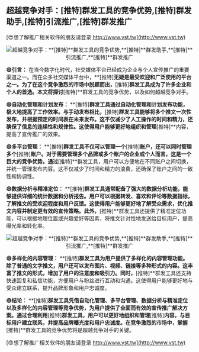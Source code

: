 ## **超越竞争对手：**[推特]**群发工具的竞争优势,**[推特]**群发助手,**[推特]**引流推广,**[推特]**群发推广**

[😍想了解推广相关软件的朋友请登录 http://www.vst.tw](http://www.vst.tw)

 <center><img src="https://vst.tw/MP4/tuiguang/png/5.png" alt="超越竞争对手：**[推特]**群发工具的竞争优势,**[推特]**群发助手,**[推特]**引流推广,**[推特]**群发推广"></center>

**😄引言：**
在当今数字化时代，社交媒体平台已经成为企业与个人宣传推广的重要渠道之一。而在众多社交媒体平台中，**[推特]**无疑是最受欢迎和广泛使用的平台之一。为了在这个竞争激烈的市场中脱颖而出，**[推特]**群发工具成为了许多企业和个人的首选。本文将探讨**[推特]**群发工具的竞争优势，以及如何超越竞争对手。

**😄自动化管理和计划发布：**
**[推特]**群发工具通过自动化管理和计划发布功能，极大地提高了工作效率。与手动发布相比，**[推特]**群发工具能够将多个推文一次性发布，并根据预定的时间表在未来发布。这不仅减少了人工操作的时间和精力，还确保了信息的连续性和规律性。这使得用户能够更好地组织和管理**[推特]**内容，提高了宣传推广的效果。

**😄多平台管理：**
**[推特]**群发工具不仅可以管理一个**[推特]**账户，还可以同时管理多个**[推特]**账户。对于需要管理多个品牌或多个账户的企业或个人而言，这是一个巨大的竞争优势。通过**[推特]**群发工具，用户可以方便地在不同账户之间切换，并统一管理发布内容。这不仅减少了时间和精力的浪费，还确保了账户之间的一致性和协调性。

**😄数据分析与精准定位：**
**[推特]**群发工具通常配备了强大的数据分析功能，能够提供详细的统计数据和分析报告。用户可以根据转发、喜欢和评论等数据指标，了解推文的受欢迎程度和用户反馈。这使得用户能够更好地了解受众需求，优化推文内容并制定更有效的宣传策略。此外，**[推特]**群发工具还提供了精准定位功能，可以根据地理位置或兴趣爱好等因素，将推文针对性地发送给目标用户，提高曝光率和转化率。

 <center><img src="https://vst.tw/MP4/tuiguang/png/2.png" alt="超越竞争对手：**[推特]**群发工具的竞争优势,**[推特]**群发助手,**[推特]**引流推广,**[推特]**群发推广"></center>

**😄多样化的内容管理：**
**[推特]**群发工具为用户提供了多样化的内容管理功能。除了普通的文字推文，用户还可以发布图片、视频、链接等多种形式的内容。这丰富了推文的形式，增加了用户的注意度和吸引力。同时，**[推特]**群发工具还支持快速回复和私信功能，方便用户与粉丝进行互动和沟通。这使得用户能够更好地与受众建立联系，提升品牌形象和用户忠诚度。

**😄结论：**
**[推特]**群发工具凭借自动化管理、多平台管理、数据分析与精准定位以及多样化的内容管理等竞争优势，为用户提供了全面而有效的宣传推广解决方案。通过合理利用**[推特]**群发工具，用户可以更好地组织和管理**[推特]**内容，与目标用户建立联系，并提高品牌曝光度和用户忠诚度。在竞争激烈的市场中，掌握**[推特]**群发工具的竞争优势将是超越竞争对手的关键。

[😍想了解推广相关软件的朋友请登录 http://www.vst.tw](http://www.vst.tw)



